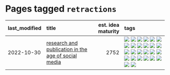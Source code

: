 # Pages tagged `retractions`

|last_modified|title|est. idea maturity|tags
|:---|:---|---:|:---|
|2022-10-30|[research and publication in the age of social media](../research-and-social.md)|2752|[![](https://img.shields.io/badge/tag-arxiv-82f36e)](../tags/arxiv.md) [![](https://img.shields.io/badge/tag-citation-ac8815)](../tags/citation.md) [![](https://img.shields.io/badge/tag-corrections-161a53)](../tags/corrections.md) [![](https://img.shields.io/badge/tag-credit-b3194)](../tags/credit.md) [![](https://img.shields.io/badge/tag-curation-34720)](../tags/curation.md) [![](https://img.shields.io/badge/tag-discoverability-db71cb)](../tags/discoverability.md) [![](https://img.shields.io/badge/tag-discussion-be4650)](../tags/discussion.md) [![](https://img.shields.io/badge/tag-feed-71e862)](../tags/feed.md) [![](https://img.shields.io/badge/tag-git-ad342b)](../tags/git.md) [![](https://img.shields.io/badge/tag-github-a3a5e9)](../tags/github.md) [![](https://img.shields.io/badge/tag-historyofscience-a682e)](../tags/historyofscience.md) [![](https://img.shields.io/badge/tag-mastodon-1661bc)](../tags/mastodon.md) [![](https://img.shields.io/badge/tag-openreview-296bb1)](../tags/openreview.md) [![](https://img.shields.io/badge/tag-paperswithcode-606780)](../tags/paperswithcode.md) [![](https://img.shields.io/badge/tag-platform-9a9fc4)](../tags/platform.md) [![](https://img.shields.io/badge/tag-publication-f14da)](../tags/publication.md) [![](https://img.shields.io/badge/tag-reproducibility-82f6b0)](../tags/reproducibility.md) [![](https://img.shields.io/badge/tag-research-7a169c)](../tags/research.md) [![](https://img.shields.io/badge/tag-retractions-254eb)](../tags/retractions.md) [![](https://img.shields.io/badge/tag-search-fde018)](../tags/search.md) [![](https://img.shields.io/badge/tag-socialmedia-d3fceb)](../tags/socialmedia.md) [![](https://img.shields.io/badge/tag-stackoverflow-e13c2b)](../tags/stackoverflow.md) [![](https://img.shields.io/badge/tag-subscription-297b32)](../tags/subscription.md) [![](https://img.shields.io/badge/tag-transparency-426a5f)](../tags/transparency.md) [![](https://img.shields.io/badge/tag-twitter-4ed36d)](../tags/twitter.md) [![](https://img.shields.io/badge/tag-validation-e127da)](../tags/validation.md)|